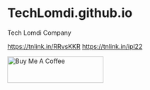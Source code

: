 # TechLomdi.github.io
Tech Lomdi Company 

https://tnlink.in/RRvsKKR
https://tnlink.in/ipl22

<a href="https://www.buymeacoffee.com/lomdi" target="_blank"><img src="https://cdn.buymeacoffee.com/buttons/v2/default-yellow.png" alt="Buy Me A Coffee" style="height: 60px !important;width: 217px !important;" ></a>
